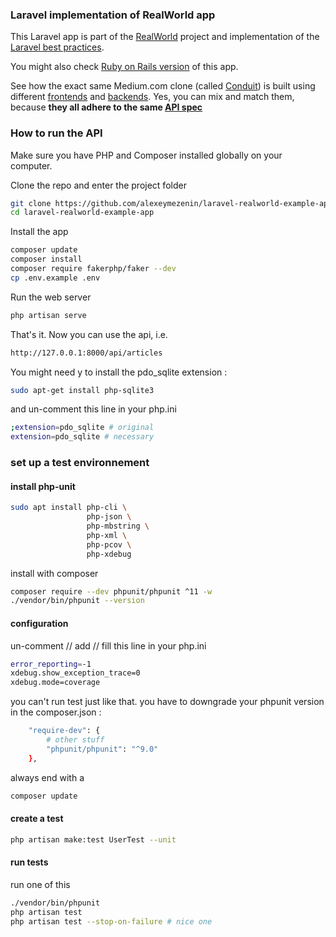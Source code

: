 ### Laravel implementation of RealWorld app

This Laravel app is part of the [RealWorld](https://github.com/gothinkster/realworld) project and implementation of the [Laravel best practices](https://github.com/alexeymezenin/laravel-best-practices).

You might also check [Ruby on Rails version](https://github.com/alexeymezenin/ruby-on-rails-realworld-example-app) of this app.

See how the exact same Medium.com clone (called [Conduit](https://demo.realworld.io)) is built using different [frontends](https://codebase.show/projects/realworld?category=frontend) and [backends](https://codebase.show/projects/realworld?category=backend). Yes, you can mix and match them, because **they all adhere to the same [API spec](https://gothinkster.github.io/realworld/docs/specs/backend-specs/introduction)**

### How to run the API

Make sure you have PHP and Composer installed globally on your computer.

Clone the repo and enter the project folder

```bash
git clone https://github.com/alexeymezenin/laravel-realworld-example-app.git
cd laravel-realworld-example-app
```

Install the app

```bash
composer update
composer install
composer require fakerphp/faker --dev
cp .env.example .env
```

Run the web server

```bash
php artisan serve
```

That's it. Now you can use the api, i.e.

```bash
http://127.0.0.1:8000/api/articles
```

You might need y to install the pdo_sqlite extension :
```bash
sudo apt-get install php-sqlite3
```
and un-comment this line in your php.ini
```bash
;extension=pdo_sqlite # original
extension=pdo_sqlite # necessary
```
### set up a test environnement
#### install php-unit
```bash
sudo apt install php-cli \
                 php-json \
                 php-mbstring \
                 php-xml \
                 php-pcov \
                 php-xdebug
```

install with composer
```bash
composer require --dev phpunit/phpunit ^11 -w
./vendor/bin/phpunit --version
```
#### configuration
un-comment // add // fill this line in your php.ini
```bash
error_reporting=-1
xdebug.show_exception_trace=0
xdebug.mode=coverage
```

you can't run test just like that.
you have to downgrade your phpunit version in the composer.json :

```bash
    "require-dev": {
        # other stuff
        "phpunit/phpunit": "^9.0"
    },
```
always end with a 
```bash
composer update
```
#### create a test

```bash
php artisan make:test UserTest --unit
```

#### run tests
run one of this
```bash
./vendor/bin/phpunit
php artisan test
php artisan test --stop-on-failure # nice one
```

